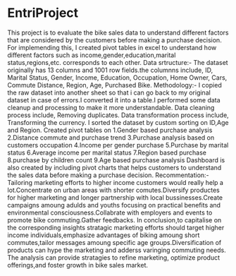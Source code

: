 # EntriProject
This project is to evaluate the bike sales data to understand different factors that are considered by the customers before making a purchase decision.
For implemending this, I created pivot tables in excel to understand how different factors such as income,gender,education,marital status,regions,etc. corresponds to each other.
Data srtructure:- 
 The dataset originally has 13 columns and 1001 row fields.the columnns include, ID, Marital Status, Gender, Income, Education, Occupation, Home Owner, Cars, Commute 
 Distance, Region, Age, Purchased Bike.
Methodology:-
 I copied the raw dataset into another sheet so that i can go back to my original dataset in case of errors.I converted it into a table.I performed some data cleanup and 
 processing to make it more understandable.
Data cleaning process include, Removing duplicates.
Data transformation process include, Transforming the currency.
I sorted the dataset by custom sorting on ID,Age and Region.
Created pivot tables on 
   1.Gender based purchase analysis
   2.Distance commute and purchase trend
   3.Purchase analysis based on customers occupation
   4.Income per gender purchase
   5.Purchase by marital status 
   6.Average income per marital status
   7.Region based purchase
   8.purchase by children count
   9.Age based purchase analysis
Dashboard is also created by including pivot charts that helps customers to understand the sales data before making a purchase decision.
Recommentation:- Tailoring marketing efforts to higher income customers would really help a lot.Concentrate on urban areas with shorter comutes.Diversify productes for higher marketing and longer partnership with local bussinesses.Create campaigns amoung adulds and youths focusing on practical benefits and environmental consciousness.Collabrate with employers and events to promote bike commuting.Gather feedbacks.
In conclusion,to capitalise on the corresponding insights stratagic marketing efforts should target higher income individuals,emphasize advantages of biking amoung short commutes,tailor messages amoung specific age groups.Diversification of products can hype the marketing and adderss varinging commuting needs.
The analysis can provide stratagies to refine marketing, optimize product offerings,and foster growth in bike sales market.
